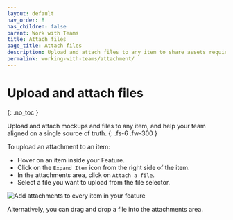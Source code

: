 ```yaml
---
layout: default
nav_order: 8
has_children: false
parent: Work with Teams
title: Attach files
page_title: Attach files
description: Upload and attach files to any item to share assets required to ship your projects on time.
permalink: working-with-teams/attachment/
---
```

# Upload and attach files
{: .no_toc }

Upload and attach mockups and files to any item, and help your team aligned on a single source of truth.
{: .fs-6 .fw-300 }

To upload an attachment to an item:
- Hover on an item inside your Feature. 
- Click on the ```Expand Item``` icon from the right side of the item.
- In the attachments area, click on ```Attach a file```.
- Select a file you want to upload from the file selector.

![Add attachments to every item in your feature](/guide/assets/uploads/item-attachments.png "Item Attachments")

Alternatively, you can drag and drop a file into the attachments area.
